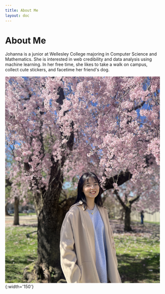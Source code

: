 ```yaml
---
title: About Me
layout: doc
---
```


# About Me

Johanna is a junior at Wellesley College majoring in Computer Science and Mathematics. She is interested in web credibility and data analysis using machine learning. In her free time, she likes to take a walk on campus, collect cute stickers, and facetime her friend's dog.

![image](./blog_assets/profile.jpg){:width='150'}






